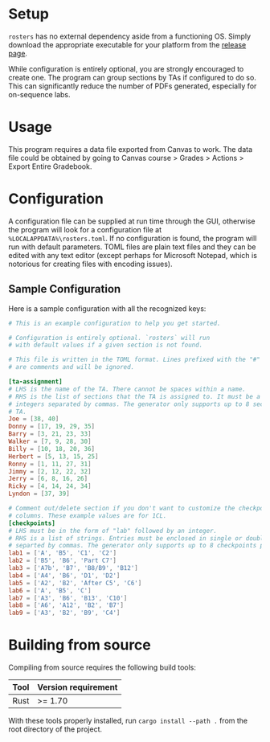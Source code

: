 # Setup

`rosters` has no external dependency aside from a functioning OS. Simply
download the appropriate executable for your platform from the [release
page](https://github.com/macthecadillac/rosters/releases).

While configuration is entirely optional, you are strongly encouraged to create
one. The program can group sections by TAs if configured to do so. This can
significantly reduce the number of PDFs generated, especially for on-sequence
labs.

# Usage

This program requires a data file exported from Canvas to work. The data file
could be obtained by going to Canvas course > Grades > Actions > Export Entire
Gradebook.

# Configuration

A configuration file can be supplied at run time through the GUI, otherwise the
program will look for a configuration file at `%LOCALAPPDATA%\rosters.toml`. If
no configuration is found, the program will run with default parameters. TOML
files are plain text files and they can be edited with any text editor (except
perhaps for Microsoft Notepad, which is notorious for creating files with
encoding issues).

## Sample Configuration

Here is a sample configuration with all the recognized keys:

```toml
# This is an example configuration to help you get started.

# Configuration is entirely optional. `rosters` will run
# with default values if a given section is not found.

# This file is written in the TOML format. Lines prefixed with the "#" sign
# are comments and will be ignored.

[ta-assignment]
# LHS is the name of the TA. There cannot be spaces within a name.
# RHS is the list of sections that the TA is assigned to. It must be a list of
# integers separated by commas. The generator only supports up to 8 sections per
# TA.
Joe = [38, 40]
Donny = [17, 19, 29, 35]
Barry = [3, 21, 23, 33]
Walker = [7, 9, 28, 30]
Billy = [10, 18, 20, 36]
Herbert = [5, 13, 15, 25]
Ronny = [1, 11, 27, 31]
Jimmy = [2, 12, 22, 32]
Jerry = [6, 8, 16, 26]
Ricky = [4, 14, 24, 34]
Lyndon = [37, 39]

# Comment out/delete section if you don't want to customize the checkpoint
# columns. These example values are for 1CL.
[checkpoints]
# LHS must be in the form of "lab" followed by an integer.
# RHS is a list of strings. Entries must be enclosed in single or double quotes
# separted by commas. The generator only supports up to 8 checkpoints per lab.
lab1 = ['A', 'B5', 'C1', 'C2']
lab2 = ['B5', 'B6', 'Part C7']
lab3 = ['A7b', 'B7', 'B8/B9', 'B12']
lab4 = ['A4', 'B6', 'D1', 'D2']
lab5 = ['A2', 'B2', 'After C5', 'C6']
lab6 = ['A', 'B5', 'C']
lab7 = ['A3', 'B6', 'B13', 'C10']
lab8 = ['A6', 'A12', 'B2', 'B7']
lab9 = ['A3', 'B2', 'B9', 'C4']
```

# Building from source
Compiling from source requires the following build tools:

|Tool|Version requirement|
|----|-----|
|Rust| >= 1.70 |

With these tools properly installed, run `cargo install --path .` from the root
directory of the project.
